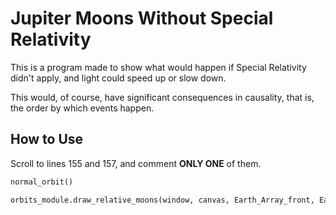 # Jupiter Moons Without Special Relativity

This is a program made to show what would happen if Special Relativity didn't apply, and light could speed up or slow down.

This would, of course, have significant consequences in causality, that is, the order by which events happen.


## How to Use

Scroll to lines 155 and 157, and comment **ONLY ONE** of them.

```python
normal_orbit()

orbits_module.draw_relative_moons(window, canvas, Earth_Array_front, Earth_Array_back)
```
